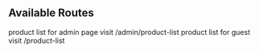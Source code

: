 ## Available Routes

product list for admin page visit /admin/product-list
product list for guest visit /product-list
